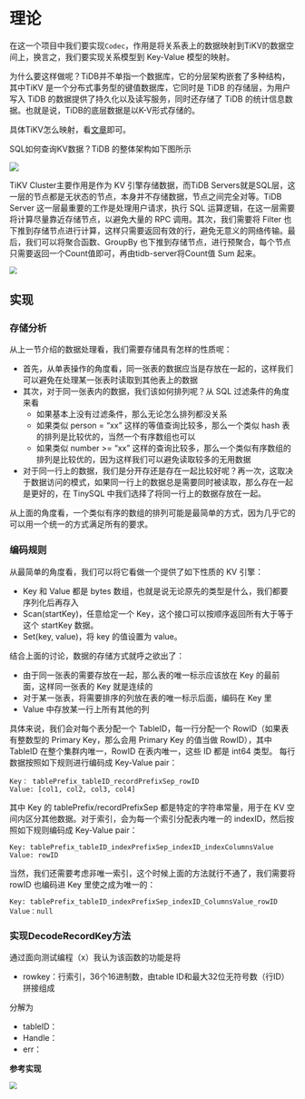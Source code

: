 # 理论

在这一个项目中我们要实现`Codec`，作用是将关系表上的数据映射到TiKV的数据空间上，换言之，我们要实现关系模型到 Key-Value 模型的映射。

为什么要这样做呢？TiDB并不单指一个数据库，它的分层架构嵌套了多种结构，其中TiKV 是一个分布式事务型的键值数据库，它同时是 TiDB 的存储层，为用户写入 TiDB 的数据提供了持久化以及读写服务，同时还存储了 TiDB 的统计信息数据。也就是说，TiDB的底层数据是以K-V形式存储的。

具体TiKV怎么映射，看[文章](https://pingcap.com/zh/blog/tidb-internal-2#关系模型到-key-value-模型的映射)即可。

SQL如何查询KV数据？TiDB 的整体架构如下图所示

![](http://pic.netpunk.top/images/2022/07/12/20220712175951.png)

TiKV Cluster主要作用是作为 KV 引擎存储数据，而TiDB Servers就是SQL层，这一层的节点都是无状态的节点，本身并不存储数据，节点之间完全对等。TiDB Server 这一层最重要的工作是处理用户请求，执行 SQL 运算逻辑，在这一层需要将计算尽量靠近存储节点，以避免大量的 RPC 调用。其次，我们需要将 Filter 也下推到存储节点进行计算，这样只需要返回有效的行，避免无意义的网络传输。最后，我们可以将聚合函数、GroupBy 也下推到存储节点，进行预聚合，每个节点只需要返回一个Count值即可，再由tidb-server将Count值 Sum 起来。 

<img src="http://pic.netpunk.top/images/2022/07/12/20220712180155.png" style="zoom:80%;" />

## 实现

### 存储分析

从上一节介绍的数据处理看，我们需要存储具有怎样的性质呢：

- 首先，从单表操作的角度看，同一张表的数据应当是存放在一起的，这样我们可以避免在处理某一张表时读取到其他表上的数据
- 其次，对于同一张表内的数据，我们该如何排列呢？从 SQL 过滤条件的角度来看
  - 如果基本上没有过滤条件，那么无论怎么排列都没关系
  - 如果类似 person = “xx” 这样的等值查询比较多，那么一个类似 hash 表的排列是比较优的，当然一个有序数组也可以
  - 如果类似 number >= “xx” 这样的查询比较多，那么一个类似有序数组的排列是比较优的，因为这样我们可以避免读取较多的无用数据
- 对于同一行上的数据，我们是分开存还是存在一起比较好呢？再一次，这取决于数据访问的模式，如果同一行上的数据总是需要同时被读取，那么存在一起是更好的，在 TinySQL 中我们选择了将同一行上的数据存放在一起。

从上面的角度看，一个类似有序的数组的排列可能是最简单的方式，因为几乎它的可以用一个统一的方式满足所有的要求。

### 编码规则

从最简单的角度看，我们可以将它看做一个提供了如下性质的 KV 引擎：

- Key 和 Value 都是 bytes 数组，也就是说无论原先的类型是什么，我们都要序列化后再存入
- Scan(startKey)，任意给定一个 Key，这个接口可以按顺序返回所有大于等于这个 startKey 数据。
- Set(key, value)，将 key 的值设置为 value。

结合上面的讨论，数据的存储方式就呼之欲出了：

- 由于同一张表的需要存放在一起，那么表的唯一标示应该放在 Key 的最前面，这样同一张表的 Key 就是连续的
- 对于某一张表，将需要排序的列放在表的唯一标示后面，编码在 Key 里
- Value 中存放某一行上所有其他的列

具体来说，我们会对每个表分配一个 TableID，每一行分配一个 RowID（如果表有整数型的 Primary Key，那么会用 Primary Key 的值当做 RowID），其中 TableID 在整个集群内唯一，RowID 在表内唯一，这些 ID 都是 int64 类型。 每行数据按照如下规则进行编码成 Key-Value pair：

```
Key： tablePrefix_tableID_recordPrefixSep_rowID
Value: [col1, col2, col3, col4]
```

其中 Key 的 tablePrefix/recordPrefixSep 都是特定的字符串常量，用于在 KV 空间内区分其他数据。对于索引，会为每一个索引分配表内唯一的 indexID，然后按照如下规则编码成 Key-Value pair：

```
Key: tablePrefix_tableID_indexPrefixSep_indexID_indexColumnsValue
Value: rowID
```

当然，我们还需要考虑非唯一索引，这个时候上面的方法就行不通了，我们需要将 rowID 也编码进 Key 里使之成为唯一的：

```
Key: tablePrefix_tableID_indexPrefixSep_indexID_ColumnsValue_rowID
Value：null
```

### 实现DecodeRecordKey方法

通过面向测试编程（x）我认为该函数的功能是将

* rowkey：行索引，36个16进制数，由table ID和最大32位无符号数（行ID）拼接组成

分解为

* tableID：
* Handle：
* err：

**参考实现**

<img src="http://pic.netpunk.top/images/2022/07/14/20220714110702.png" style="zoom:80%;" />



